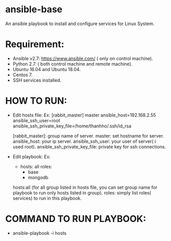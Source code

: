 # ansible-base
An ansible playbook to install and configure services for Linux System.
# Requirement:
- Ansible v2.7: https://www.ansible.com/  ( only on control machine).
- Python 2.7. ( both control machine and remote machine).
- Ubuntu 16.04 and Ubuntu 18.04.
- Centos 7.
- SSH services installed.
# HOW TO RUN:
- Edit hosts file:
  Ex:
  [rabbit_master]
  master ansible_host=192.168.2.55 ansible_ssh_user=root ansible_ssh_private_key_file=/home/thanhho/.ssh/id_rsa

  [rabbit_master]: group name of server.
  master: set hostname for server.
  ansible_host: your ip server.
  ansible_ssh_user: your user of server( i used root).
  ansible_ssh_private_key_file: private key for ssh connections.

- Edit playbook:
  Ex:
  - hosts: all
    roles:
     - base
     - mongodb

  hosts:all (for all group listed in hosts file, you can set group name for playbook to run only hosts listed in group).
  roles: simply list roles( services) to run in this playbook.

# COMMAND TO RUN PLAYBOOK:
- ansible-playbook -i hosts <playbook file>
